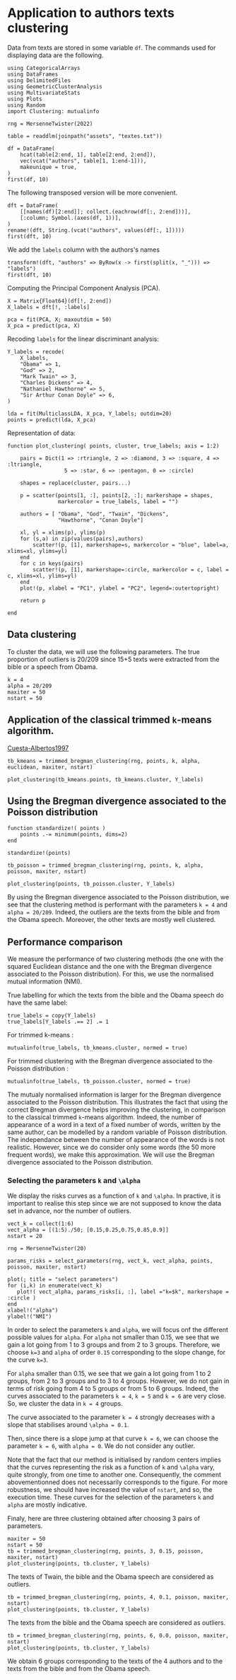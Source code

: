 # Application to authors texts clustering

Data from texts are stored in some variable `df`.
The commands used for displaying data are the following.

```@example obama
using CategoricalArrays
using DataFrames
using DelimitedFiles
using GeometricClusterAnalysis
using MultivariateStats
using Plots
using Random
import Clustering: mutualinfo

rng = MersenneTwister(2022)

table = readdlm(joinpath("assets", "textes.txt"))

df = DataFrame(
    hcat(table[2:end, 1], table[2:end, 2:end]),
    vec(vcat("authors", table[1, 1:end-1])),
    makeunique = true,
)
first(df, 10)
```

The following transposed version will be more convenient.

```@example obama
dft = DataFrame(
    [[names(df)[2:end]]; collect.(eachrow(df[:, 2:end]))],
    [:column; Symbol.(axes(df, 1))],
)
rename!(dft, String.(vcat("authors", values(df[:, 1]))))
first(dft, 10)
```

We add the `labels` column with the authors's names

```@example obama
transform!(dft, "authors" => ByRow(x -> first(split(x, "_"))) => "labels")
first(dft, 10)
```

Computing the Principal Component Analysis (PCA).
```@example obama
X = Matrix{Float64}(df[!, 2:end])
X_labels = dft[!, :labels]

pca = fit(PCA, X; maxoutdim = 50)
X_pca = predict(pca, X)
```

Recoding `labels` for the linear discriminant analysis:
```@example obama
Y_labels = recode(
    X_labels,
    "Obama" => 1,
    "God" => 2,
    "Mark Twain" => 3,
    "Charles Dickens" => 4,
    "Nathaniel Hawthorne" => 5,
    "Sir Arthur Conan Doyle" => 6,
)

lda = fit(MulticlassLDA, X_pca, Y_labels; outdim=20)
points = predict(lda, X_pca)
```

Representation of data:

```@example obama
function plot_clustering( points, cluster, true_labels; axis = 1:2)

    pairs = Dict(1 => :rtriangle, 2 => :diamond, 3 => :square, 4 => :ltriangle,
                  5 => :star, 6 => :pentagon, 0 => :circle)

    shapes = replace(cluster, pairs...)

    p = scatter(points[1, :], points[2, :]; markershape = shapes, 
                markercolor = true_labels, label = "")
    
    authors = [ "Obama", "God", "Twain", "Dickens", 
                "Hawthorne", "Conan Doyle"]

    xl, yl = xlims(p), ylims(p)
    for (s,a) in zip(values(pairs),authors)
        scatter!(p, [1], markershape=s, markercolor = "blue", label=a, xlims=xl, ylims=yl)
    end
    for c in keys(pairs)
        scatter!(p, [1], markershape=:circle, markercolor = c, label = c, xlims=xl, ylims=yl)
    end
    plot!(p, xlabel = "PC1", ylabel = "PC2", legend=:outertopright)

    return p

end
```

## Data clustering

To cluster the data, we will use the following parameters.
The true proportion of outliers is 20/209 since 15+5 texts were extracted from the bible or a speech from Obama.

```@example obama
k = 4
alpha = 20/209 
maxiter = 50
nstart = 50
```

## Application of the classical trimmed ``k``-means algorithm.

[Cuesta-Albertos1997](@cite)

```@example obama
tb_kmeans = trimmed_bregman_clustering(rng, points, k, alpha, euclidean, maxiter, nstart)

plot_clustering(tb_kmeans.points, tb_kmeans.cluster, Y_labels)
```

## Using the Bregman divergence associated to the Poisson distribution

```@example obama
function standardize!( points )
    points .-= minimum(points, dims=2)
end

standardize!(points)
```

```@example obama
tb_poisson = trimmed_bregman_clustering(rng, points, k, alpha, poisson, maxiter, nstart)

plot_clustering(points, tb_poisson.cluster, Y_labels)
```
By using the Bregman divergence associated to the Poisson distribution, we see that the clustering method is performant with the parameters `k = 4` and `alpha = 20/209`.
Indeed, the outliers are the texts from the bible and from the Obama speech.
Moreover, the other texts are mostly well clustered.


## Performance comparison

We measure the performance of two clustering methods (the one with the squared Euclidean distance and the one with the Bregman divergence associated to the Poisson distribution). For this, we use the normalised mutual information (NMI).

True labelling for which the texts from the bible and the Obama speech do have the same label:
```@example obama
true_labels = copy(Y_labels)
true_labels[Y_labels .== 2] .= 1
```

For trimmed k-means :
```@example obama
mutualinfo(true_labels, tb_kmeans.cluster, normed = true)
```

For trimmed clustering with the Bregman divergence associated to the Poisson distribution :

```@example obama
mutualinfo(true_labels, tb_poisson.cluster, normed = true)
```

The mutualy normalised information is larger for the Bregman divergence associated to the Poisson distribution. This illustrates the fact that using the correct Bregman divergence helps improving the clustering, in comparison to the classical trimmed ``k``-means algorithm.
Indeed, the number of appearance of a word in a text of a fixed number of words, written by the same author, can be modelled by a random variable of Poisson distribution.
The independance between the number of appearance of the words is not realistic. However, since we do consider only some words (the 50 more frequent words), we make this approximation. We will use the Bregman divergence associated to the Poisson distribution.

### Selecting the parameters ``k`` and ``\alpha``

We display the risks curves as a function of ``k`` and ``\alpha``.
In practive, it is important to realise this step since we are not supposed to know the data set in advance, nor the number of outliers.

```@example obama
vect_k = collect(1:6)
vect_alpha = [(1:5)./50; [0.15,0.25,0.75,0.85,0.9]]
nstart = 20

rng = MersenneTwister(20)

params_risks = select_parameters(rng, vect_k, vect_alpha, points, poisson, maxiter, nstart)

plot(; title = "select parameters")
for (i,k) in enumerate(vect_k)
   plot!( vect_alpha, params_risks[i, :], label ="k=$k", markershape = :circle )
end
xlabel!("alpha")
ylabel!("NMI")
```

In order to select the parameters `k` and `alpha`, we will focus onf the different possible values for `alpha`. For `alpha` not smaller than 0.15, we see that we gain a lot going from 1 to 3 groups and from 2 to 3 groups. Therefore, we choose `k=3` and `alpha` of order `0.15` corresponding to the slope change, for the curve `k=3`.

For `alpha` smaller than 0.15, we see that we gain a lot going from 1 to 2 groups, from 2 to 3 groups and to 3 to 4 groups. However, we do not gain in terms of risk going from 4 to 5 groups or from 5 to 6 groups. Indeed, the curves associated to the parameters ``k = 4``, ``k = 5`` and ``k = 6`` are very close. So, we cluster the data in ``k = 4`` groups.

The curve associated to the parameter ``k = 4`` strongly decreases with a slope that stabilises around ``\alpha = 0.1``.

Then, since there is a slope jump at that curve ``k = 6``, we can choose the parameter `k = 6`, with `alpha = 0`. We do not consider any outlier.

Note that the fact that our method is initialised by random centers implies that the curves representing the risk as a function of ``k`` and ``\alpha`` vary, quite strongly, from one time to another one.
Consequently, the comment abovementionned does not necessarily corresponds to the figure. For more robustness, we should have increased the value of `nstart`, and so, the execution time. These curves for the selection of the parameters `k` and `alpha` are mostly indicative.

Finaly, here are three clustering obtained after choosing 3 pairs of parameters.

```@example obama
maxiter = 50
nstart = 50
tb = trimmed_bregman_clustering(rng, points, 3, 0.15, poisson, maxiter, nstart)
plot_clustering(points, tb.cluster, Y_labels)
```

The texts of Twain, the bible and the Obama speech are considered as outliers.

```@example obama
tb = trimmed_bregman_clustering(rng, points, 4, 0.1, poisson, maxiter, nstart)
plot_clustering(points, tb.cluster, Y_labels)
```

The texts from the bible and the Obama speech are considered as outliers.

```@example obama
tb = trimmed_bregman_clustering(rng, points, 6, 0.0, poisson, maxiter, nstart)
plot_clustering(points, tb.cluster, Y_labels)
```

We obtain 6 groups corresponding to the texts of the 4 authors and to the texts from the bible and from the Obama speech.
